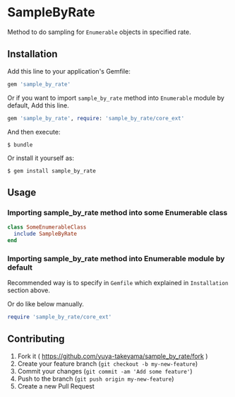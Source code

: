 # SampleByRate

Method to do sampling for `Enumerable` objects in specified rate.

## Installation

Add this line to your application's Gemfile:

```ruby
gem 'sample_by_rate'
```

Or if you want to import `sample_by_rate` method into `Enumerable` module by default, Add this line.

```ruby
gem 'sample_by_rate', require: 'sample_by_rate/core_ext'
```

And then execute:

    $ bundle

Or install it yourself as:

    $ gem install sample_by_rate

## Usage

### Importing sample_by_rate method into some Enumerable class

```ruby
class SomeEnumerableClass
  include SampleByRate
end
```

### Importing sample_by_rate method into Enumerable module by default

Recommended way is to specify in `Gemfile` which explained in `Installation` section above.

Or do like below manually.

```ruby
require 'sample_by_rate/core_ext'
```

## Contributing

1. Fork it ( https://github.com/yuya-takeyama/sample_by_rate/fork )
2. Create your feature branch (`git checkout -b my-new-feature`)
3. Commit your changes (`git commit -am 'Add some feature'`)
4. Push to the branch (`git push origin my-new-feature`)
5. Create a new Pull Request
